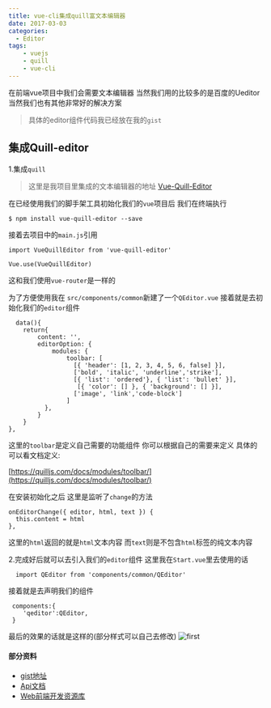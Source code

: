 ```yaml
---
title: vue-cli集成quill富文本编辑器
date: 2017-03-03
categories:
  - Editor
tags:
    - vuejs
    - quill
    - vue-cli
---
```

在前端vue项目中我们会需要文本编辑器 当然我们用的比较多的是百度的Ueditor 当然我们也有其他非常好的解决方案

> 具体的editor组件代码我已经放在我的`gist`

## 集成**Quill-editor**

1.集成`quill`

> 这里是我项目里集成的文本编辑器的地址 [Vue-Quill-Editor](https://github.com/surmon-china/vue-quill-editor)

在已经使用我们的脚手架工具初始化我们的`vue`项目后 我们在终端执行
```
$ npm install vue-quill-editor --save
```

接着去项目中的`main.js`引用
```php?start_inline=1
import VueQuillEditor from 'vue-quill-editor'

Vue.use(VueQuillEditor)
```

这和我们使用`vue-router`是一样的

为了方便使用我在 `src/components/common`新建了一个`QEditor.vue`
接着就是去初始化我们的`editor`组件
```php?start_inline=1
  data(){
    return{
        content: '',
        editorOption: {
            modules: {
                toolbar: [
                  [{ 'header': [1, 2, 3, 4, 5, 6, false] }],
                  ['bold', 'italic', 'underline','strike'],
                  [{ 'list': 'ordered'}, { 'list': 'bullet' }],
                   [{ 'color': [] }, { 'background': [] }],
                  ['image', 'link','code-block']
                ]
          },
        }
    }
},
```
这里的`toolbar`是定义自己需要的功能组件 你可以根据自己的需要来定义 具体的可以看文档定义:

[https://quilljs.com/docs/modules/toolbar/](https://quilljs.com/docs/modules/toolbar/)

在安装初始化之后 这里是监听了`change`的方法
```php?start_inline=1
onEditorChange({ editor, html, text }) {
  this.content = html
},
```
这里的`html`返回的就是`html`文本内容 而`text`则是不包含`html`标签的纯文本内容

2.完成好后就可以去引入我们的`editor`组件 这里我在`Start.vue`里去使用的话
```php?start_inline=1
  import QEditor from 'components/common/QEditor'
```
接着就是去声明我们的组件
```php?start_inline=1
 components:{
    'qeditor':QEditor,
 }
```

最后的效果的话就是这样的(部分样式可以自己去修改)
![first](/images/articles/2017-03-03/first.png)

#### 部分资料
- [gist地址](https://gist.github.com/GeekGhc/152d677e6e512513e9e671b2a271da31)
- [Api文档](https://quilljs.com/docs/quickstart/)
- [Web前端开发资源库](https://www.awesomes.cn/)
